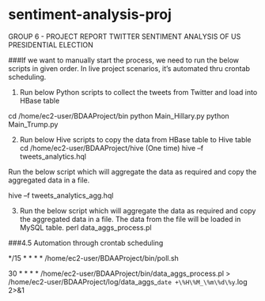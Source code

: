 # sentiment-analysis-proj
GROUP 6 - PROJECT REPORT TWITTER SENTIMENT ANALYSIS OF US PRESIDENTIAL ELECTION

###If we want to manually start the process, we need to run the below scripts in given order. In live project scenarios, it’s automated thru crontab scheduling.

1.	Run below Python scripts to collect the tweets from Twitter and load into HBase table

cd /home/ec2-user/BDAAProject/bin 
python Main_Hillary.py
python Main_Trump.py

2.	Run below Hive scripts to copy the data from HBase table to Hive table
cd /home/ec2-user/BDAAProject/hive
(One time)
hive –f tweets_analytics.hql

Run the below script which will aggregate the data as required and copy the aggregated data in a file.

hive –f tweets_analytics_agg.hql

3.	Run the below script which will aggregate the data as required and copy the aggregated data in a file. The data from the file will be loaded in MySQL table.
perl data_aggs_process.pl


###4.5	Automation through crontab scheduling

*/15 * * * * /home/ec2-user/BDAAProject/bin/poll.sh

30 * * * * /home/ec2-user/BDAAProject/bin/data_aggs_process.pl > /home/ec2-user/BDAAProject/log/data_aggs_`date +\%H\%M_\%m\%d\%y`.log 2>&1



